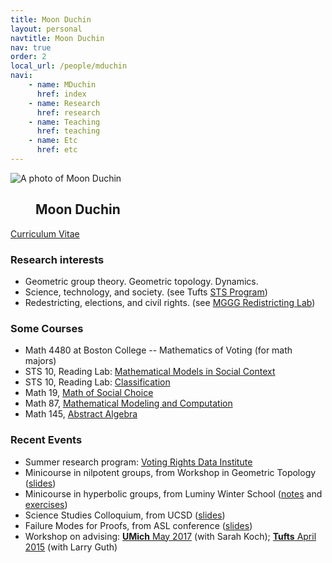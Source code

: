 ```yaml
---
title: Moon Duchin
layout: personal
navtitle: Moon Duchin
nav: true
order: 2
local_url: /people/mduchin
navi:
    - name: MDuchin
      href: index
    - name: Research
      href: research
    - name: Teaching
      href: teaching
    - name: Etc
      href: etc
---
```


<!-- ## Moon Duchin -->

<dl class="bio-list">
    <dt class="bio__img-container">
        <img
            src="/uploads/duchin.jpg"
            class="bio__img"
            alt="A photo of Moon Duchin"
        />
    </dt>
    <dd class="bio__body">
      <h2>Moon Duchin</h2>
    </dd>
</dl>


[Curriculum Vitae](docs/DuchinCV-2022.pdf) <br>


### Research interests

* Geometric group theory. Geometric topology. Dynamics.
* Science, technology, and society. (see Tufts [STS Program](https://as.tufts.edu/sts/))
* Redestricting, elections, and civil rights. (see [MGGG Redistricting Lab](https://mggg.org))

### Some Courses

* Math 4480 at Boston College -- Mathematics of Voting (for math majors)
* STS 10, Reading Lab: [Mathematical Models in Social Context](https://sites.tufts.edu/models/)
* STS 10, Reading Lab: [Classification](https://sites.tufts.edu/classification/)
* Math 19, [Math of Social Choice](https://sites.tufts.edu/socialchoice/)
* Math 87, [Mathematical Modeling and Computation](https://sites.tufts.edu/mathmodels/)
* Math 145, [Abstract Algebra](https://sites.tufts.edu/algebra/)


### Recent Events

* Summer research program: [Voting Rights Data Institute](https://sites.tufts.edu/vrdi/)
* Minicourse in nilpotent groups, from Workshop in Geometric Topology ([slides](docs/nilpotent-provo.pdf))
* Minicourse in hyperbolic groups, from Luminy Winter School ([notes](docs/hyp-groups-course.pdf) and [exercises](docs/hyp-groups-exercises.pdf))
* Science Studies Colloquium, from UCSD ([slides](docs/ucsd-pennsylvania.pdf))
* Failure Modes for Proofs, from ASL conference ([slides](docs/proof-fail.pdf))
* Workshop on advising: [**UMich** May 2017](http://www-personal.umich.edu/~kochsc/workshop.html) (with Sarah Koch); [**Tufts** April 2015](http://mduchin.math.tufts.edu/mwgam/) (with Larry Guth) 

